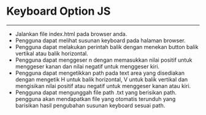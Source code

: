<h1>Keyboard Option JS</h1>
<hr/>
<ul>
    <li>Jalankan file index.html pada browser anda.</li>
    <li>Pengguna dapat melihat susunan keyboard pada halaman browser.</li>
    <li>Pengguna dapat melakukan perintah balik dengan menekan button balik vertikal atau balik horizontal.</li>
    <li>Pengguna dapat menggeser n dengan memasukkan nilai positif untuk menggeser kanan dan nilai negatif untuk menggeser kiri.</li>
    <li>Pengguna dapat mengetikkan path pada text area yang disediakan dengan mengetik H untuk balik horizontal, V untuk balik vertikal dan mengisikan nilai positif atau negatif untuk menggeser kanan atau kiri.</li>
    <li>Pengguna dapat mengunggah file path .txt yang berisikan path. pengguna akan mendapatkan file yang otomatis terunduh yang barisikan hasil pengubahan susunan keyboard sesuai path.</li>
</ul>


